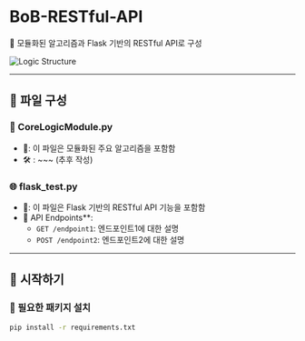 # BoB-RESTful-API

📌 모듈화된 알고리즘과 Flask 기반의 RESTful API로 구성


![Logic Structure](https://github.com/S-SIRIUS/BoB-RESTful-API/assets/109223193/bf2c3cba-f3b4-49c6-bf17-bca44996f4b9)



---

## 📂 파일 구성

### 🧠 CoreLogicModule.py
- 📜: 이 파일은 모듈화된 주요 알고리즘을 포함함
- 🛠 : ~~~ (추후 작성)

### 🌐 flask_test.py
- 📜: 이 파일은 Flask 기반의 RESTful API 기능을 포함함
- 🔗 API Endpoints**: 
  - `GET /endpoint1`: 엔드포인트1에 대한 설명
  - `POST /endpoint2`: 엔드포인트2에 대한 설명

---

## 🚀 시작하기

### 🔧 필요한 패키지 설치
```bash
pip install -r requirements.txt
